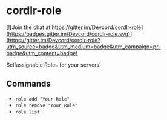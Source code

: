 # cordlr-role

[![Join the chat at https://gitter.im/Devcord/cordlr-role](https://badges.gitter.im/Devcord/cordlr-role.svg)](https://gitter.im/Devcord/cordlr-role?utm_source=badge&utm_medium=badge&utm_campaign=pr-badge&utm_content=badge)

Selfassignable Roles for your servers!

## Commands

* `role add "Your Role"`
* `role remove "Your Role"`
* `role list`
